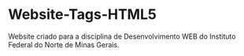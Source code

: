 # Website-Tags-HTML5
Website criado para a disciplina de Desenvolvimento WEB do Instituto Federal do Norte de Minas Gerais.